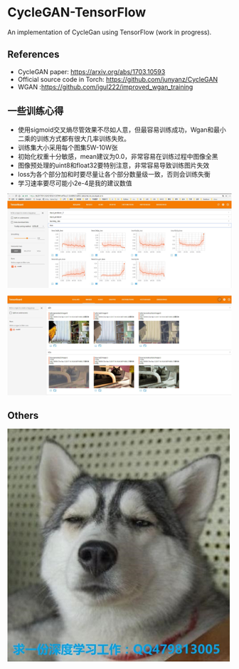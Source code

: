 # CycleGAN-TensorFlow
An implementation of CycleGan using TensorFlow (work in progress).

## References

* CycleGAN paper: https://arxiv.org/abs/1703.10593
* Official source code in Torch: https://github.com/junyanz/CycleGAN
* WGAN :https://github.com/igul222/improved_wgan_training

## 一些训练心得

* 使用sigmoid交叉熵尽管效果不尽如人意，但最容易训练成功，Wgan和最小二乘的训练方式都有很大几率训练失败。
* 训练集大小采用每个图集5W-10W张
* 初始化权重十分敏感，mean建议为0.0，非常容易在训练过程中图像全黑
* 图像预处理的uint8和float32要特别注意，非常容易导致训练图片失效
* loss为各个部分加和时要尽量让各个部分数量级一致，否则会训练失衡
* 学习速率要尽可能小2e-4是我的建议数值

![image](https://github.com/KumoKyaku/READMEPictures/blob/master/CycleGANTest/sigmoid_cross_entropy.jpg)

![image](https://github.com/KumoKyaku/READMEPictures/blob/master/CycleGANTest/sigmoid_cross_entropy_res.jpg)

## Others

![image](https://github.com/KumoKyaku/READMEPictures/blob/master/want/wanted.jpg)